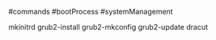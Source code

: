 #commands #bootProcess #systemManagement 

mkinitrd
grub2-install
grub2-mkconfig
grub2-update
dracut
